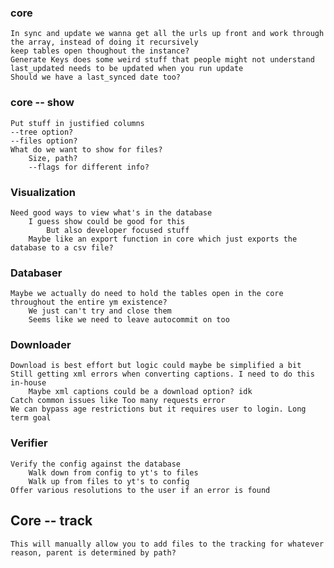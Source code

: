 ### core
    In sync and update we wanna get all the urls up front and work through the array, instead of doing it recursively
    keep tables open thoughout the instance?
    Generate Keys does some weird stuff that people might not understand
    last_updated needs to be updated when you run update
    Should we have a last_synced date too?

### core -- show
    Put stuff in justified columns
    --tree option?
    --files option?
    What do we want to show for files?
        Size, path?
        --flags for different info?


### Visualization
    Need good ways to view what's in the database
        I guess show could be good for this
            But also developer focused stuff
        Maybe like an export function in core which just exports the database to a csv file?

### Databaser
    Maybe we actually do need to hold the tables open in the core throughout the entire ym existence?
        We just can't try and close them
        Seems like we need to leave autocommit on too

### Downloader
    Download is best effort but logic could maybe be simplified a bit
    Still getting xml errors when converting captions. I need to do this in-house
        Maybe xml captions could be a download option? idk
    Catch common issues like Too many requests error
    We can bypass age restrictions but it requires user to login. Long term goal

### Verifier
    Verify the config against the database
        Walk down from config to yt's to files
        Walk up from files to yt's to config
    Offer various resolutions to the user if an error is found

## Core -- track
    This will manually allow you to add files to the tracking for whatever reason, parent is determined by path?
        

            